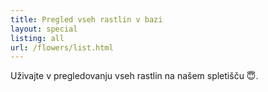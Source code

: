 ```yaml
---
title: Pregled vseh rastlin v bazi
layout: special
listing: all
url: /flowers/list.html
---
```

Uživajte v pregledovanju vseh rastlin na našem spletišču 😇.
